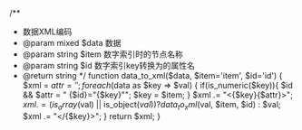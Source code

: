 /**
 * 数据XML编码
 * @param mixed  $data 数据
 * @param string $item 数字索引时的节点名称
 * @param string $id   数字索引key转换为的属性名
 * @return string
 */
function data_to_xml($data, $item='item', $id='id') {
    $xml = $attr = '';
    foreach ($data as $key => $val) {
        if(is_numeric($key)){
            $id && $attr = " {$id}=\"{$key}\"";
            $key  = $item;
        }
        $xml    .=  "<{$key}{$attr}>";
        $xml    .=  (is_array($val) || is_object($val)) ? data_to_xml($val, $item, $id) : $val;
        $xml    .=  "</{$key}>";
    }
    return $xml;
}
